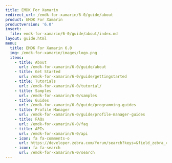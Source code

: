 ```yaml
---
title: EMDK For Xamarin
redirect_url: /emdk-for-xamarin/6-0/guide/about
product: EMDK For Xamarin
productversion: '6.0'
insert:
  file: emdk-for-xamarin/6-0/guide/about/index.md
layout: guide.html
menu:
  title: EMDK For Xamarin 6.0
  img: /emdk-for-xamarin/images/logo.png
  items:
    - title: About
      url: /emdk-for-xamarin/6-0/guide/about
    - title: Get Started
      url: /emdk-for-xamarin/6-0/guide/gettingstarted
    - title: Tutorials
      url: /emdk-for-xamarin/6-0/tutorial/
    - title: Samples
      url: /emdk-for-xamarin/6-0/samples
    - title: Guides
      url: /emdk-for-xamarin/6-0/guide/programming-guides
    - title: Profile Manager
      url: /emdk-for-xamarin/6-0/guide/profile-manager-guides
    - title: FAQs
      url: /emdk-for-xamarin/6-0/faq
    - title: APIs
      url: /emdk-for-xamarin/6-0/api
    - icon: fa fa-comments-o
      url: https://developer.zebra.com/forum/search?keys=&field_zebra_curated_tags_tid%5B%5D=184 
    - icon: fa fa-search
      url: /emdk-for-xamarin/6-0/search
---
```

